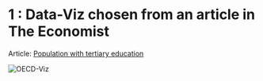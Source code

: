 # 1 : Data-Viz chosen from an article in The Economist
Article: [Population with tertiary education](https://data.oecd.org/eduatt/population-with-tertiary-education.htm)

![OECD-Viz](SubSaharanAfricaEconomist.png)
